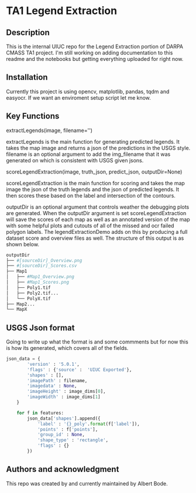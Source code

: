 # TA1 Legend Extraction

## Description
This is the internal UIUC repo for the Legend Extraction portion of DARPA CMASS TA1 project. I'm still working on adding documentation to this readme and the notebooks but getting everything uploaded for right now.

## Installation
Currently this project is using opencv, matplotlib, pandas, tqdm and easyocr. If we want an enviroment setup script let me know.

## Key Functions

extractLegends(image, filename='')

extractLegends is the main function for generating predicted legends. It takes the map image and returns a json of the predictions in the USGS style. filename is an optional argument to add the img_filename that it was generated on which is consistent with USGS given jsons.

scoreLegendExtraction(image, truth_json, predict_json, outputDir=None)

scoreLegendExtraction is the main function for scoring and takes the map image the json of the truth legends and the json of predicted legends. It then scores these based on the label and intersection of the contours.

outputDir is an optional argument that controls weather the debugging plots are generated.
When the outputDir argument is set scoreLegendExtraction will save the scores of each map as well as an annotated version of the map with some helpful plots and cutouts of all of the missed and ocr failed polygon labels. The legendExtractionDemo adds on this by producing a full dataset score and overview files as well. The structure of this output is as shown below.
```bash
outputDir
├── #[sourceDir]_Overview.png
├── #[sourceDir]_Scores.csv
├── Map1
│   ├── #Map1_Overview.png
│   ├── #Map1_Scores.png
│   ├── Poly1.tif
│   ├── Poly2.tif...
│   └── PolyX.tif
├── Map2...
└── MapX
```

## USGS Json format
Going to write up what the format is and some commments but for now this is how its generated, which covers all of the fields.
```python
json_data = {
        'version' : '5.0.1',
        'flags' : {'source' :  'UIUC Exported'},
        'shapes' : [],
        'imagePath' : filename,
        'imagedata' : None,
        'imageHeight' : image_dims[0],
        'imageWidth' : image_dims[1]
    }

    for f in features:
        json_data['shapes'].append({
            'label' : '{}_poly'.format(f['label']),
            'points' : f['points'],
            'group_id' : None,
            'shape_type' : 'rectangle',
            'flags' : {}
        })
```

## Authors and acknowledgment
This repo was created by and currently maintained by Albert Bode.